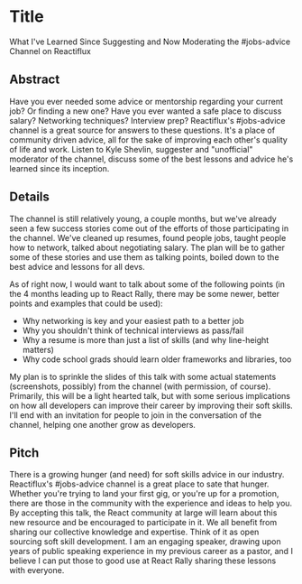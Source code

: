 # Title

What I've Learned Since Suggesting and Now Moderating the #jobs-advice Channel on Reactiflux

## Abstract

Have you ever needed some advice or mentorship regarding your current job? Or finding a new one? Have you ever wanted a safe place to discuss salary? Networking techniques? Interview prep? Reactiflux's #jobs-advice channel is a great source for answers to these questions. It's a place of community driven advice, all for the sake of improving each other's quality of life and work. Listen to Kyle Shevlin, suggester and "unofficial" moderator of the channel, discuss some of the best lessons and advice he's learned since its inception.

## Details

The channel is still relatively young, a couple months, but we've already seen a few success stories come out of the efforts of those participating in the channel. We've cleaned up resumes, found people jobs, taught people how to network, talked about negotiating salary. The plan will be to gather some of these stories and use them as talking points, boiled down to the best advice and lessons for all devs.

As of right now, I would want to talk about some of the following points (in the 4 months leading up to React Rally, there may be some newer, better points and examples that could be used):

* Why networking is key and your easiest path to a better job
* Why you shouldn't think of technical interviews as pass/fail
* Why a resume is more than just a list of skills (and why line-height matters)
* Why code school grads should learn older frameworks and libraries, too

My plan is to sprinkle the slides of this talk with some actual statements (screenshots, possibly) from the channel (with permission, of course). Primarily, this will be a light hearted talk, but with some serious implications on how all developers can improve their career by improving their soft skills. I'll end with an invitation for people to join in the conversation of the channel, helping one another grow as developers.

## Pitch

There is a growing hunger (and need) for soft skills advice in our industry. Reactiflux's #jobs-advice channel is a great place to sate that hunger. Whether you're trying to land your first gig, or you're up for a promotion, there are those in the community with the experience and ideas to help you. By accepting this talk, the React community at large will learn about this new resource and be encouraged to participate in it. We all benefit from sharing our collective knowledge and expertise. Think of it as open sourcing soft skill development. I am an engaging speaker, drawing upon years of public speaking experience in my previous career as a pastor, and I believe I can put those to good use at React Rally sharing these lessons with everyone.
